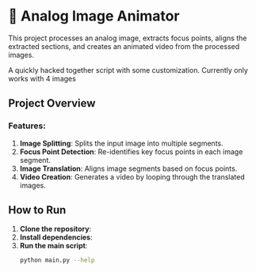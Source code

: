 # 📸 Analog Image Animator

This project processes an analog image, extracts focus points, aligns the extracted sections, and creates an animated
video from the processed images.

A quickly hacked together script with some customization. Currently only works with 4 images

## Project Overview

### Features:

1. **Image Splitting**: Splits the input image into multiple segments.
2. **Focus Point Detection**: Re-identifies key focus points in each image segment.
3. **Image Translation**: Aligns image segments based on focus points.
4. **Video Creation**: Generates a video by looping through the translated images.

## How to Run

1. **Clone the repository**:
2. **Install dependencies**:
1. **Run the main script**:
   ```bash
   python main.py --help
   ```


